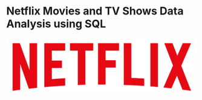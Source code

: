 # Netflix Movies and TV Shows Data Analysis using SQL

![](https://github.com/YeshaswiniGowda16/netflix_sql_project/blob/main/logo.png)

